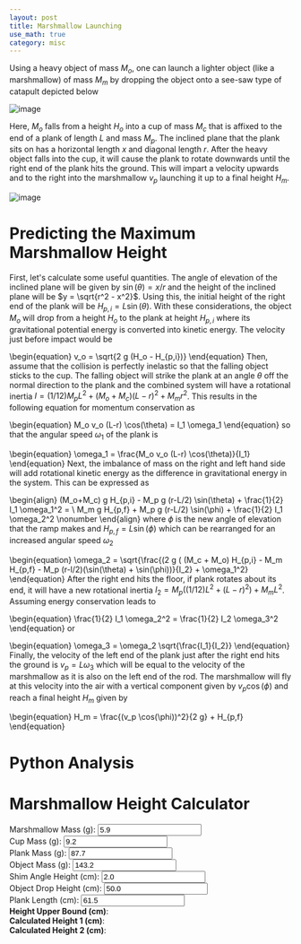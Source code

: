 ```yaml
---
layout: post
title: Marshmallow Launching
use_math: true
category: misc
---
```


Using a heavy object of mass $M_o$, one can launch a lighter object (like a marshmallow) of mass $M_m$ by dropping the object onto a see-saw type of catapult depicted below

![image](https://user-images.githubusercontent.com/98538788/229964361-4cb95568-75ba-484b-87dc-0ab20dff5bd4.png)

Here, $M_o$ falls from a height $H_o$ into a cup of mass $M_c$ that is affixed to the end of a plank of length $L$ and mass $M_p$. The inclined plane that the plank sits on has a horizontal length $x$ and diagonal length $r$. After the heavy object falls into the cup, it will cause the plank to rotate downwards until the right end of the plank hits the ground. This will impart a velocity upwards and to the right into the marshmallow $v_p$ launching it up to a final height $H_m$. 

![image](https://user-images.githubusercontent.com/98538788/229964388-bef57f38-9579-4ab6-a979-7746d3dfc7f3.png)

# Predicting the Maximum Marshmallow Height

First, let's calculate some useful quantities. The angle of elevation of the inclined plane will be given by $\sin(\theta) = x/r$ and the height of the inclined plane will be $y = \sqrt{r^2 - x^2}$. Using this, the initial height of the right end of the plank will be $H_{p,i} = L \sin(\theta)$. With these considerations, the object $M_o$ will drop from a height $H_o$ to the plank at height $H_{p,i}$ where its gravitational potential energy is converted into kinetic energy. The velocity just before impact would be

\begin{equation}
v_o = \sqrt{2 g (H_o - H_{p,i})}
\end{equation}
Then, assume that the collision is perfectly inelastic so that the falling object sticks to the cup. The falling object will strike the plank at an angle $\theta$ off  the normal direction to the plank and the combined system will have a rotational inertia $I = (1/12) M_p L^2 + (M_o + M_c) (L-r)^2 + M_m r^2$. This results in the following equation for momentum conservation as 

\begin{equation}
  M_o v_o (L-r) \cos(\theta) = I_1 \omega_1
\end{equation}
so that the angular speed $\omega_1$ of the plank is

\begin{equation}
  \omega_1 = \frac{M_o v_o (L-r) \cos(\theta)}{I_1}
\end{equation}
Next, the imbalance of mass on the right and left hand side will add rotational kinetic energy as the difference in gravitational energy in the system. This can be expressed as

\begin{align}
(M_o+M_c) g H_{p,i} - M_p g (r-L/2) \sin(\theta) + \frac{1}{2} I_1 \omega_1^2 = \\
M_m g H_{p,f} + M_p g (r-L/2) \sin(\phi) + \frac{1}{2} I_1 \omega_2^2 \nonumber
\end{align}
where $\phi$ is the new angle of elevation that the ramp makes and $H_{p,f} = L \sin(\phi)$ which can be rearranged for an increased angular speed $\omega_2$

\begin{equation}
  \omega_2 = \sqrt{\frac{(2 g ( (M_c + M_o) H_{p,i} - M_m H_{p,f} - M_p (r-l/2)(\sin(\theta) + \sin(\phi))}{I_2} + \omega_1^2}
\end{equation}
After the right end hits the floor, if plank rotates about its end, it will have a new rotational inertia $I_2 = M_p ((1/12)L^2 + (L-r)^2) + M_m L^2$. Assuming energy conservation leads to

\begin{equation}
\frac{1}{2} I_1 \omega_2^2 = \frac{1}{2} I_2 \omega_3^2 
\end{equation}
or

\begin{equation}
\omega_3 = \omega_2 \sqrt{\frac{I_1}{I_2}}
\end{equation}
Finally, the velocity of the left end of the plank just after the right end hits the ground is $v_p = L \omega_3$ which will be equal to the velocity of the marshmallow as it is also on the left end of the rod. The marshmallow will fly at this velocity into the air with a vertical component given by $v_p \cos(\phi)$ and reach a final height $H_m$ given by 

\begin{equation}
  H_m = \frac{(v_p \cos(\phi))^2}{2 g} + H_{p,f}
\end{equation}

# Python Analysis

# Marshmallow Height Calculator 
<form id="calc" oninput="calcheight()">
  <div>
  <label for="mM">Marshmallow Mass (g):</label>
  <input type="number" step="any" id="mM" name="mM" min="1" max="20" value="5.9" size="5">
  </div>
  <div>     
  <label for="mC">Cup Mass (g):</label>
  <input type="number" step="any" id="mC" name="mC" min="1" max="50" value="9.2" size="5">
  </div>   
  <div>     
  <label for="mP">Plank Mass (g):</label>
  <input type="number" step="any" id="mP" name="mP" min="1" max="500" value="87.7" size="5">
  </div>     
  <div>     
  <label for="mO">Object Mass (g):</label>
  <input type="number" step="any" id="mO" name="mO" min="1" max="1000" value="143.2" size="5">
  </div>    
  <div>     
  <label for="h3">Shim Angle Height (cm):</label>
  <input type="number" step="any" id="h3" name="h3" min="1" max="10" value="2.0" size="5">
  </div>     
  <div>     
  <label for="h1">Object Drop Height (cm):</label>
  <input type="number" step="any" id="h1" name="h1" min="10" max="200" value="50.0" size="5">
  </div>     
  <div>     
  <label for="l">Plank Length (cm):</label>
  <input type="number" step="any" id="l" name="l" min="10" max="100" value="61.5" size="5">
  </div>
  <div> 
  <label for="output1"><strong>Height Upper Bound (cm)</strong>: </label><span class="output" id="output1" style="color:blue"></span>
  </div>
  <div> 
  <label for="output2"><strong>Calculated Height 1 (cm)</strong>: </label><span class="output" id="output2" style="color:blue"></span>
  </div>
  <div> 
  <label for="output3"><strong>Calculated Height 2 (cm)</strong>: </label><span class="output" id="output3" style="color:blue"></span>
  </div>
</form>

<script>
       const mP0 = document.getElementById("mP");
       const mO0 = document.getElementById("mO");
       const mM0 = document.getElementById("mM");
       const mC0 = document.getElementById("mC");
       const h30 = document.getElementById("h3");
       const h10 = document.getElementById("h1");
       const l0 = document.getElementById("l");
       const out1 = document.getElementById("output1");
       const out2 = document.getElementById("output2");
       const out3 = document.getElementById("output3");
       
       function calcheight() {
              let mP = mP0.value/1000.0;
              let mO = mO0.value/1000.0;
              let mM = mM0.value/1000.0;
              let mC = mC0.value/1000.0;
              let h3 = h30.value/100.0;
              let h1 = h10.value/100.0;
              let l = l0.value/100.0;
              out1.innerHTML = Math.round((mO/mM)*h1*100);
              out2.innerHTML = Math.round(100*(-3*(4*h3*h3-l*l)*(-12*h1*h3**2*mO**2+24*h3**2*mO**2+3*h1*l**2*mO**2+2*h3*l**2*(3*mC**2-3*mM**2-mM*mP+mO*mP+mC*(6*mO+mP)))/(l**4*(3*mC+3*mM+3*mO+mP)**2)+2*h3));
              out3.innerHTML = Math.round(100*(-3*(4*h3*h3-l*l)*(-12*h1*h3**2*mO**2+24*h3**2*mO**2+3*h1*l**2*mO**2+2*h3*l**2*(3*mC**2-3*mM**2-mM*mP+mO*mP+mC*(6*mO+mP)))/(l**4*(3*mM+mP)*(3*mM+mP+3*mO+3*mC))+2*h3));
       }
       
</script>
